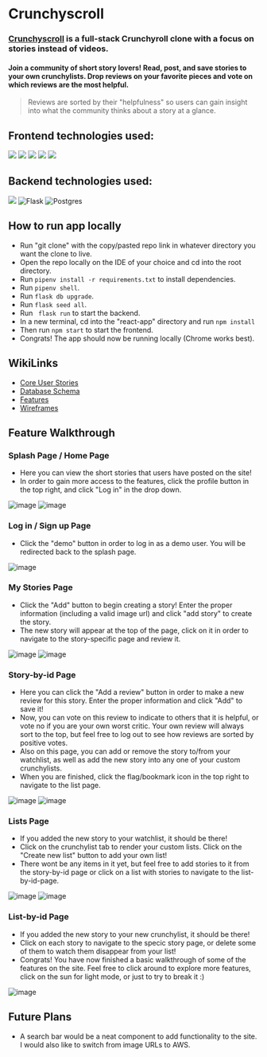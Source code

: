 # Crunchyscroll
 ### [Crunchyscroll](https://crunchyscroll.herokuapp.com/) is a full-stack Crunchyroll clone with a focus on stories instead of videos.


#### Join a community of short story lovers! Read, post, and save stories to your own crunchylists. Drop reviews on your favorite pieces and vote on which reviews are the most helpful. 
 >Reviews are sorted by their "helpfulness" so users can gain insight into what the community thinks about a story at a glance.
 
## Frontend technologies used:
<img src="https://img.shields.io/badge/JavaScript-323330?style=for-the-badge&logo=javascript&logoColor=F7DF1E" /> <img src="https://img.shields.io/badge/React-20232A?style=for-the-badge&logo=react&logoColor=61DAFB" /> <img src="https://img.shields.io/badge/Redux-593D88?style=for-the-badge&logo=redux&logoColor=white" /> <img src="https://img.shields.io/badge/HTML5-E34F26?style=for-the-badge&logo=html5&logoColor=white" /> <img src="https://img.shields.io/badge/CSS3-1572B6?style=for-the-badge&logo=css3&logoColor=white" /> 

## Backend technologies used:
<img src="https://img.shields.io/badge/Python-FFD43B?style=for-the-badge&logo=python&logoColor=blue" />   ![Flask](https://img.shields.io/badge/flask-%23000.svg?style=for-the-badge&logo=flask&logoColor=white)  ![Postgres](https://img.shields.io/badge/postgres-%23316192.svg?style=for-the-badge&logo=postgresql&logoColor=white) 

## How to run app locally
* Run "git clone" with the copy/pasted repo link in whatever directory you want the clone to live.
* Open the repo locally on the IDE of your choice and cd into the root directory.
* Run `pipenv install -r requirements.txt` to install dependencies.
* Run `pipenv shell`.
* Run `flask db upgrade`.
* Run `flask seed all`.
* Run ` flask run` to start the backend.
* In a new terminal, cd into the "react-app" directory and run `npm install`
* Then run `npm start` to start the frontend.
* Congrats! The app should now be running locally (Chrome works best).

## WikiLinks
* [Core User Stories](https://github.com/benwaldee/crunchyscroll/wiki/Core-User-Stories)
* [Database Schema](https://github.com/benwaldee/crunchyscroll/wiki/Database-Schema)
* [Features](https://github.com/benwaldee/crunchyscroll/wiki/Features)
* [Wireframes](https://github.com/benwaldee/crunchyscroll/wiki/Wireframes)

## Feature Walkthrough

### Splash Page / Home Page
* Here you can view the short stories that users have posted on the site! 
* In order to gain more access to the features, click the profile button in the top right, and click "Log in" in the drop down.

![image](https://cdn.discordapp.com/attachments/586690728751661146/1027318484432064634/unknown.png)
![image](https://cdn.discordapp.com/attachments/586690728751661146/1027318559606587453/unknown.png)

### Log in / Sign up Page
* Click the "demo" button in order to log in as a demo user. You will be redirected back to the splash page.

![image](https://cdn.discordapp.com/attachments/586690728751661146/1027318679702097970/unknown.png)

### My Stories Page
* Click the "Add" button to begin creating a story! Enter the proper information (including a valid image url) and click "add story" to create the story.
* The new story will appear at the top of the page, click on it in order to navigate to the story-specific page and review it.

![image](https://cdn.discordapp.com/attachments/586690728751661146/1027318783192350760/unknown.png)
![image](https://cdn.discordapp.com/attachments/586690728751661146/1027318818613239839/unknown.png)

### Story-by-id Page
* Here you can click the "Add a review" button in order to make a new review for this story. Enter the proper information and click "Add" to save it!
* Now, you can vote on this review to indicate to others that it is helpful, or vote no if you are your own worst critic. Your own review will always sort to the top, but feel free to log out to see how reviews are sorted by positive votes.
* Also on this page, you can add or remove the story to/from your watchlist, as well as add the new story into any one of your custom crunchylists. 
* When you are finished, click the flag/bookmark icon in the top right to navigate to the list page.

![image](https://cdn.discordapp.com/attachments/586690728751661146/1027318943733530624/unknown.png)
![image](https://cdn.discordapp.com/attachments/586690728751661146/1027319002332143636/unknown.png)

### Lists Page
* If you added the new story to your watchlist, it should be there!
* Click on the crunchylist tab to render your custom lists. Click on the "Create new list" button to add your own list!
* There wont be any items in it yet, but feel free to add stories to it from the story-by-id page or click on a list with stories to navigate to the list-by-id-page.

![image](https://cdn.discordapp.com/attachments/586690728751661146/1027319078551048304/unknown.png)
![image](https://cdn.discordapp.com/attachments/586690728751661146/1027319121819484283/unknown.png)

### List-by-id Page
* If you added the new story to your new crunchylist, it should be there!
* Click on each story to navigate to the specic story page, or delete some of them to watch them disappear from your list!
* Congrats! You have now finished a basic walkthrough of some of the features on the site. Feel free to click around to explore more features, click on the sun for light mode, or just to try to break it :)

![image](https://cdn.discordapp.com/attachments/586690728751661146/1027319265235320932/unknown.png)

## Future Plans

* A search bar would be a neat component to add functionality to the site. I would also like to switch from image URLs to AWS.
